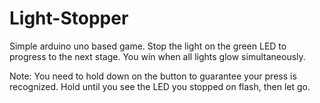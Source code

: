 # Light-Stopper
Simple arduino uno based game. Stop the light on the green LED to progress to the next stage. You win when all lights glow simultaneously. 

Note: You need to hold down on the button to guarantee your press is recognized. Hold until you see the LED you stopped on flash, then let go.
